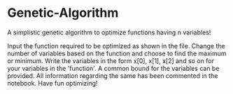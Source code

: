 # Genetic-Algorithm
A simplistic genetic algorithm to optimize functions having n variables!

Input the function required to be optimized as shown in the file. Change the number of variables based on the function and choose to find the maximum or minimum. Write the variables in the form x[0], x[1], x[2] and so on for your variables in the 'function'. A common bound for the variables can be provided. All information regarding the same has been commented in the notebook. Have fun optimizing!

